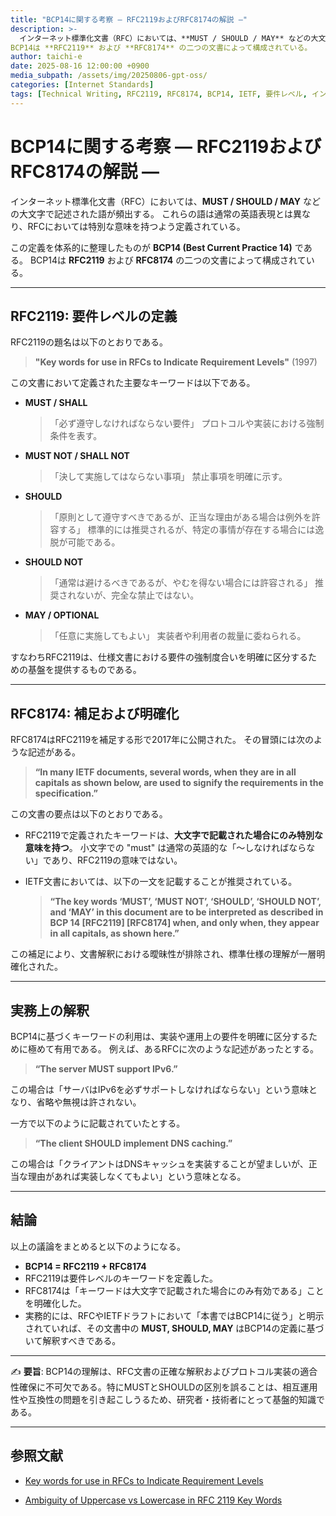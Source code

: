 ```yaml
---
title: "BCP14に関する考察 ― RFC2119およびRFC8174の解説 ―"
description: >-
  インターネット標準化文書（RFC）においては、**MUST / SHOULD / MAY** などの大文字で記述された語が頻出する。これらの語は通常の英語表現とは異なり、RFCにおいては特別な意味を持つよう定義されている。この定義を体系的に整理したものが **BCP14 (Best Current Practice 14)** である。
BCP14は **RFC2119** および **RFC8174** の二つの文書によって構成されている。
author: taichi-e
date: 2025-08-16 12:00:00 +0900
media_subpath: /assets/img/20250806-gpt-oss/
categories: [Internet Standards]
tags: [Technical Writing, RFC2119, RFC8174, BCP14, IETF, 要件レベル, インターネット標準]
---
```




# BCP14に関する考察 ― RFC2119およびRFC8174の解説 ―

インターネット標準化文書（RFC）においては、**MUST / SHOULD / MAY** などの大文字で記述された語が頻出する。
これらの語は通常の英語表現とは異なり、RFCにおいては特別な意味を持つよう定義されている。

この定義を体系的に整理したものが **BCP14 (Best Current Practice 14)** である。
BCP14は **RFC2119** および **RFC8174** の二つの文書によって構成されている。

---

## RFC2119: 要件レベルの定義

RFC2119の題名は以下のとおりである。

> **"Key words for use in RFCs to Indicate Requirement Levels"** (1997)

この文書において定義された主要なキーワードは以下である。

* **MUST / SHALL**

  > 「必ず遵守しなければならない要件」
  > プロトコルや実装における強制条件を表す。

* **MUST NOT / SHALL NOT**

  > 「決して実施してはならない事項」
  > 禁止事項を明確に示す。

* **SHOULD**

  > 「原則として遵守すべきであるが、正当な理由がある場合は例外を許容する」
  > 標準的には推奨されるが、特定の事情が存在する場合には逸脱が可能である。

* **SHOULD NOT**

  > 「通常は避けるべきであるが、やむを得ない場合には許容される」
  > 推奨されないが、完全な禁止ではない。

* **MAY / OPTIONAL**

  > 「任意に実施してもよい」
  > 実装者や利用者の裁量に委ねられる。

すなわちRFC2119は、仕様文書における要件の強制度合いを明確に区分するための基盤を提供するものである。

---

## RFC8174: 補足および明確化

RFC8174はRFC2119を補足する形で2017年に公開された。
その冒頭には次のような記述がある。

> **“In many IETF documents, several words, when they are in all capitals as shown below, are used to signify the requirements in the specification.”**

この文書の要点は以下のとおりである。

* RFC2119で定義されたキーワードは、**大文字で記載された場合にのみ特別な意味を持つ**。
  小文字での "must" は通常の英語的な「〜しなければならない」であり、RFC2119の意味ではない。

* IETF文書においては、以下の一文を記載することが推奨されている。

  > **“The key words ‘MUST’, ‘MUST NOT’, ‘SHOULD’, ‘SHOULD NOT’, and ‘MAY’ in this document are to be interpreted as described in BCP 14 \[RFC2119] \[RFC8174] when, and only when, they appear in all capitals, as shown here.”**

この補足により、文書解釈における曖昧性が排除され、標準仕様の理解が一層明確化された。

---

## 実務上の解釈

BCP14に基づくキーワードの利用は、実装や運用上の要件を明確に区分するために極めて有用である。
例えば、あるRFCに次のような記述があったとする。

> **“The server MUST support IPv6.”**

この場合は「サーバはIPv6を必ずサポートしなければならない」という意味となり、省略や無視は許されない。

一方で以下のように記載されていたとする。

> **“The client SHOULD implement DNS caching.”**

この場合は「クライアントはDNSキャッシュを実装することが望ましいが、正当な理由があれば実装しなくてもよい」という意味となる。

---

## 結論

以上の議論をまとめると以下のようになる。

* **BCP14 = RFC2119 + RFC8174**
* RFC2119は要件レベルのキーワードを定義した。
* RFC8174は「キーワードは大文字で記載された場合にのみ有効である」ことを明確化した。
* 実務的には、RFCやIETFドラフトにおいて「本書ではBCP14に従う」と明示されていれば、その文書中の **MUST, SHOULD, MAY** はBCP14の定義に基づいて解釈すべきである。

---

✍️ **要旨**:
BCP14の理解は、RFC文書の正確な解釈およびプロトコル実装の適合性確保に不可欠である。特にMUSTとSHOULDの区別を誤ることは、相互運用性や互換性の問題を引き起こしうるため、研究者・技術者にとって基盤的知識である。

--- 

## 参照文献
[rfc2119]: https://www.rfc-editor.org/rfc/rfc2119
- [Key words for use in RFCs to Indicate Requirement Levels][rfc2119]

[rfc8174]: https://www.rfc-editor.org/rfc/rfc8174
- [Ambiguity of Uppercase vs Lowercase in RFC 2119 Key Words][rfc8174]
